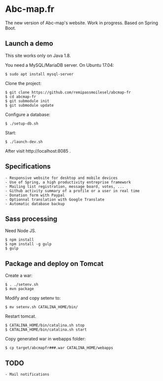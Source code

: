 # Abc-map.fr

The new version of Abc-map's website. Work in progress.
Based on Spring Boot.

## Launch a demo

This site works only on Java 1.8.   

You need a MySQL/MariaDB server. On Ubuntu 17.04:

    $ sudo apt install mysql-server
    
Clone the project:

    $ git clone https://github.com/remipassmoilesel/abcmap-fr
    $ cd abcmap-fr
    $ git submodule init
    $ git submodule update
    
Configure a database:

    $ ./setup-db.sh
    
Start:

    $ ./launch-dev.sh

After visit http://localhost:8085 .

## Specifications

	- Responsive website for desktop and mobile devices
	- Use of Spring, a high productivity entreprise framework
	- Mailing list registration, message board, votes, ...
	- Github activity summary of a profile or a user in real time
	- Donation form with Paypal
	- Optionnal translation with Google Translate
	- Automatic database backup

## Sass processing

Need Node JS.

	$ npm install
	$ npm install -g gulp
	$ gulp

## Package and deploy on Tomcat

Create a war:

	$ . ./setenv.sh
	$ mvn package

Modify and copy setenv to:

	$ mv setenv.sh CATALINA_HOME/bin/

Restart tomcat.

	$ CATALINA_HOME/bin/catalina.sh stop
	$ CATALINA_HOME/bin/catalina.sh start

Copy generated war in webapps folder:

	$ cp target/abcmapfr###.war CATALINA_HOME/webapps

## TODO

    - Mail notifications
